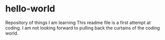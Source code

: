# hello-world
Repository of things I am learning
This readme file is a first attempt at coding.
I am not looking forward to pulling back the curtains of the coding world.
